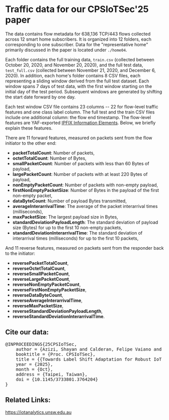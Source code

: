 # Traffic data for our CPSIoTSec'25 paper

The data contains flow metadata for 638,136 TCP/443 flows collected across 12 smart home subscribers. It is organized into 12 folders, each corresponding to one subscriber. Data for the "representative home" primarily discussed in the paper is located under ``./home04``. 

Each folder contains the full training data, ``train.csv`` (collected between October 20, 2020, and November 20, 2020), and the full test data, ``test_full.csv`` (collected between November 21, 2020, and December 6, 2020). In addition, each home's folder contains 8 CSV files, each representing a sliding window derived from the full test dataset. Each window spans 7 days of test data, with the first window starting on the initial day of the test period. Subsequent windows are generated by shifting the start date forward by one day.

Each test window CSV file contains 23 columns -- 22 for flow-level traffic features and one class label column. The full test and the train CSV files include one additional column: the flow end timestamp. The flow-level features are YAF-exported [IPFIX Information Elements](https://tools.netsa.cert.org/yaf/docs.html#yaf-3-rec-tmpl). Below, we briefly explain these features.  

There are 11 forward features, measured on packets sent from the flow initiator to the other end:
- **packetTotalCount**: Number of packets,
- **octetTotalCount**: Number of Bytes,
- **smallPacketCount**: Number of packets with less than 60 Bytes of payload,
- **largePacketCount**: Number of packets with at least 220 Bytes of payload,
- **nonEmptyPacketCount**: Number of packets with non-empty payload,
- **firstNonEmptyPacketSize**: Number of Bytes in the payload of the first non-empty packet,
- **dataByteCount**: Number of payload Bytes transmitted,
- **averageInterarrivalTime**: The average of the packet interarrival times (milliseconds),
- **maxPacketSize**: The largest payload size in Bytes,
- **standardDeviationPayloadLength**: The standard deviation of payload size (Bytes) for up to the first 10 non-empty packets,
- **standardDeviationInterarrivalTime**: The standard deviation of interarrival times (milliseconds) for up to the first 10 packets,

And 11 reverse features, measured on packets sent from the responder back to the initiator:
- **reversePacketTotalCount**,
- **reverseOctetTotalCount**,
- **reverseSmallPacketCount**,
- **reverseLargePacketCount**,
- **reverseNonEmptyPacketCount**,
- **reverseFirstNonEmptyPacketSize**,
- **reverseDataByteCount**,
- **reverseAverageInterarrivalTime**,
- **reverseMaxPacketSize**,
- **reverseStandardDeviationPayloadLength**,
- **reverseStandardDeviationInterarrivalTime**.


## Cite our data:
<pre>
@INPROCEEDINGS{25CPSIoTSec,
    author = {Azizi, Shayan and Calderan, Felipe Vaiano and Okui, Norihiro and Nakahara, Masataka and Kubota, Ayumu and Quiles, Marcos G. and Batista, Gustavo and Habibi Gharakheili, Hassan},
    booktitle = {Proc. CPSIoTSec},
    title = {{Towards Label Shift Adaptation for Robust IoT Device Identification}},
    year = {2025},
    month = {Oct},
    address = {Taipei, Taiwan},
    doi = {10.1145/3733801.3764204}
}
</pre>

## Related Links:
https://iotanalytics.unsw.edu.au